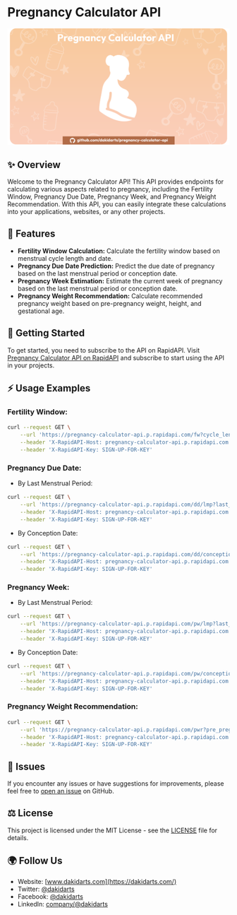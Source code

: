 # Pregnancy Calculator API

![Cover Photo](assets/cover.png)

## ✨ Overview

Welcome to the Pregnancy Calculator API! This API provides endpoints for calculating various aspects related to pregnancy, including the Fertility Window, Pregnancy Due Date, Pregnancy Week, and Pregnancy Weight Recommendation. With this API, you can easily integrate these calculations into your applications, websites, or any other projects.

## 🚀 Features

- **Fertility Window Calculation:** Calculate the fertility window based on menstrual cycle length and date.
- **Pregnancy Due Date Prediction:** Predict the due date of pregnancy based on the last menstrual period or conception date.
- **Pregnancy Week Estimation:** Estimate the current week of pregnancy based on the last menstrual period or conception date.
- **Pregnancy Weight Recommendation:** Calculate recommended pregnancy weight based on pre-pregnancy weight, height, and gestational age.

## 🏁 Getting Started

To get started, you need to subscribe to the API on RapidAPI. Visit [Pregnancy Calculator API on RapidAPI](https://rapidapi.com/kidddevs/api/pregnancy-calculator-api) and subscribe to start using the API in your projects.

## ⚡️ Usage Examples

### Fertility Window:

```bash
curl --request GET \
	--url 'https://pregnancy-calculator-api.p.rapidapi.com/fw?cycle_length=28&menstrual_date=2023-06-01' \
	--header 'X-RapidAPI-Host: pregnancy-calculator-api.p.rapidapi.com' \
	--header 'X-RapidAPI-Key: SIGN-UP-FOR-KEY' 
```	

### Pregnancy Due Date:

- By Last Menstrual Period:

```bash
curl --request GET \
	--url 'https://pregnancy-calculator-api.p.rapidapi.com/dd/lmp?last_period_date=2023-01-01&cycle_length=28' \
	--header 'X-RapidAPI-Host: pregnancy-calculator-api.p.rapidapi.com' \
	--header 'X-RapidAPI-Key: SIGN-UP-FOR-KEY'
```

- By Conception Date:

```bash
curl --request GET \
	--url 'https://pregnancy-calculator-api.p.rapidapi.com/dd/conception?conception_date=2023-05-01' \
	--header 'X-RapidAPI-Host: pregnancy-calculator-api.p.rapidapi.com' \
	--header 'X-RapidAPI-Key: SIGN-UP-FOR-KEY'
```

### Pregnancy Week:

- By Last Menstrual Period:

```bash
curl --request GET \
	--url 'https://pregnancy-calculator-api.p.rapidapi.com/pw/lmp?last_period_date=2023-01-01&cycle_length=28' \
	--header 'X-RapidAPI-Host: pregnancy-calculator-api.p.rapidapi.com' \
	--header 'X-RapidAPI-Key: SIGN-UP-FOR-KEY'
```

- By Conception Date:

```bash
curl --request GET \
	--url 'https://pregnancy-calculator-api.p.rapidapi.com/pw/conception?conception_date=2023-05-01' \
	--header 'X-RapidAPI-Host: pregnancy-calculator-api.p.rapidapi.com' \
	--header 'X-RapidAPI-Key: SIGN-UP-FOR-KEY'
```

### Pregnancy Weight Recommendation:

```bash
curl --request GET \
	--url 'https://pregnancy-calculator-api.p.rapidapi.com/pwr?pre_pregnancy_weight=60&height=1.65&gestational_age=20' \
	--header 'X-RapidAPI-Host: pregnancy-calculator-api.p.rapidapi.com' \
	--header 'X-RapidAPI-Key: SIGN-UP-FOR-KEY'
```	
## 🔨 Issues

If you encounter any issues or have suggestions for improvements, please feel free to [open an issue](https://github.com/dakidarts/pregnancy-calculator-api/issues) on GitHub.

## ⚖️ License

This project is licensed under the MIT License - see the [LICENSE](https://github.com/dakidarts/pregnancy-calculator-api?tab=MIT-1-ov-file#) file for details.

## 🌍 Follow Us

- Website: [www.dakidarts.com](https://dakidarts.com/)
- Twitter: [@dakidarts](https://twitter.com/dakidarts)
- Facebook: [@dakidarts](https://www.facebook.com/dakidarts)
- LinkedIn: [company/@dakidarts](https://www.linkedin.com/company/dakidarts)

